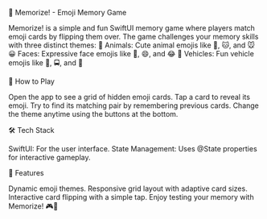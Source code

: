🧠 Memorize! - Emoji Memory Game

Memorize! is a simple and fun SwiftUI memory game where players match emoji cards by flipping them over. The game challenges your memory skills with three distinct themes:
🐾 Animals: Cute animal emojis like 🐶, 🐱, and 🐭
😀 Faces: Expressive face emojis like 🤭, 😄, and 😂
🚗 Vehicles: Fun vehicle emojis like 🚕, 🚍, and 🚜

🎯 How to Play

Open the app to see a grid of hidden emoji cards.
Tap a card to reveal its emoji.
Try to find its matching pair by remembering previous cards.
Change the theme anytime using the buttons at the bottom.

🛠️ Tech Stack

SwiftUI: For the user interface.
State Management: Uses @State properties for interactive gameplay.

🚀 Features

Dynamic emoji themes.
Responsive grid layout with adaptive card sizes.
Interactive card flipping with a simple tap.
Enjoy testing your memory with Memorize! 🎮🧠
